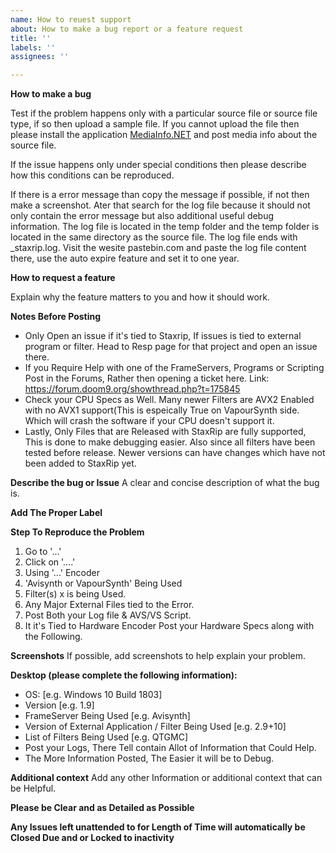 ```yaml
---
name: How to reuest support
about: How to make a bug report or a feature request
title: ''
labels: ''
assignees: ''

---
```


**How to make a bug**

Test if the problem happens only with a particular source file or source file type, if so then upload a sample file. If you cannot upload the file then please install the application [MediaInfo.NET](https://github.com/stax76/MediaInfo.NET) and post media info about the source file.

If the issue happens only under special conditions then please describe how this conditions can be reproduced.

If there is a error message than copy the message if possible, if not then make a screenshot. Ater that search for the log file because it should not only contain the error message but also additional useful debug information. The log file is located in the temp folder and the temp folder is located in the same directory as the source file. The log file ends with _staxrip.log. Visit the wesite pastebin.com and paste the log file content there, use the auto expire feature and set it to one year.

**How to request a feature**

Explain why the feature matters to you and how it should work.

**Notes Before Posting**
- Only Open an issue if it's tied to Staxrip, If issues is tied to external program or filter. Head to Resp page for that project and open an issue there. 
- If you Require Help with one of the FrameServers, Programs or Scripting Post in the Forums, Rather then opening a ticket here.
  Link: https://forum.doom9.org/showthread.php?t=175845
- Check your CPU Specs as Well. Many newer Filters are AVX2 Enabled with no AVX1 support(This is espeically True on VapourSynth side. Which will crash the software if your CPU doesn't support it.
- Lastly, Only Files that are Released with StaxRip are fully supported, This is done to make debugging easier. Also since all filters have been tested before release. Newer versions can have changes which have not been added to StaxRip yet.

**Describe the bug or Issue**
A clear and concise description of what the bug is.

**Add The Proper Label**

**Step To Reproduce the Problem**

1. Go to '...'
2. Click on '....'
3. Using '...' Encoder
4. 'Avisynth or VapourSynth' Being Used 
6. Filter(s) x is being Used.
7. Any Major External Files tied to the Error.
8. Post Both your Log file & AVS/VS Script.
9. It it's Tied to Hardware Encoder Post your Hardware Specs along with the Following.

**Screenshots**
If possible, add screenshots to help explain your problem.

**Desktop (please complete the following information):**
 - OS: [e.g. Windows 10 Build 1803]
- Version [e.g. 1.9]
- FrameServer Being Used [e.g. Avisynth]
- Version of External Application / Filter Being Used [e.g. 2.9+10]
- List of Filters Being Used [e.g. QTGMC]
- Post your Logs, There Tell contain Allot of Information that Could Help.
- The More Information Posted, The Easier it will be to Debug.

**Additional context**
Add any other Information or additional context that can be Helpful.

**Please be Clear and as Detailed as Possible**

**Any Issues left unattended to for Length of Time will automatically be Closed Due and or Locked to inactivity**

